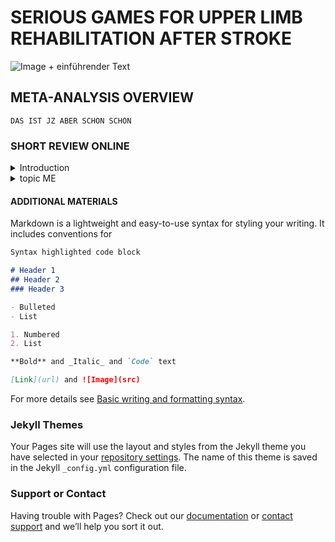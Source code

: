# SERIOUS GAMES FOR UPPER LIMB REHABILITATION AFTER STROKE

![Image]([src](https://cdn.pixabay.com/photo/2018/02/24/05/51/heart-attack-3177360_1280.jpg)) + einführender Text


##  META-ANALYSIS OVERVIEW
```
DAS IST JZ ABER SCHON SCHÖN
```


### SHORT REVIEW ONLINE
<details><summary>Introduction</summary>
<p>

 people are having a stroke in the age of. normally they get treated with...

</p>
 
</details>
<details><summary>topic ME</summary>
<p>

In this meta-analysis the authors tried to find out if people who had a stroke are having better results in rehabilitioin with the help of serious games. 

</p>
</details>



#### ADDITIONAL MATERIALS

Markdown is a lightweight and easy-to-use syntax for styling your writing. It includes conventions for

```markdown
Syntax highlighted code block

# Header 1
## Header 2
### Header 3

- Bulleted
- List

1. Numbered
2. List

**Bold** and _Italic_ and `Code` text

[Link](url) and ![Image](src)
```

For more details see [Basic writing and formatting syntax](https://docs.github.com/en/github/writing-on-github/getting-started-with-writing-and-formatting-on-github/basic-writing-and-formatting-syntax).

### Jekyll Themes

Your Pages site will use the layout and styles from the Jekyll theme you have selected in your [repository settings](https://github.com/Phobetor1/cognitive.github.io/settings/pages). The name of this theme is saved in the Jekyll `_config.yml` configuration file.

### Support or Contact

Having trouble with Pages? Check out our [documentation](https://docs.github.com/categories/github-pages-basics/) or [contact support](https://support.github.com/contact) and we’ll help you sort it out.
